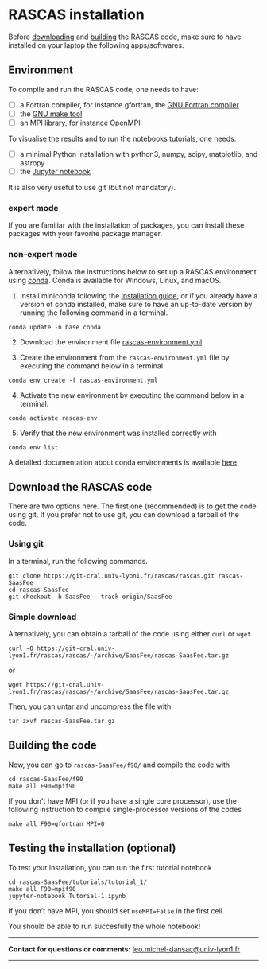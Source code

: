 # RASCAS installation

Before [downloading](#download-the-rascas-code) and [building](#building-the-code) the RASCAS code, make sure to have installed on your laptop the following apps/softwares. 

## Environment

To compile and run the RASCAS code, one needs to have:
- [ ] a Fortran compiler, for instance gfortran, the [GNU Fortran compiler](https://gcc.gnu.org/fortran/)
- [ ] the [GNU make tool](https://www.gnu.org/software/make/)
- [ ] an MPI library, for instance [OpenMPI](https://www.open-mpi.org/)

To visualise the results and to run the notebooks tutorials, one needs:
- [ ] a minimal Python installation with python3, numpy, scipy, matplotlib, and astropy
- [ ] the [Jupyter notebook](https://jupyter.org/)

It is also very useful to use git (but not mandatory). 

### expert mode

If you are familiar with the installation of packages, you can install these packages with your favorite package manager. 

### non-expert mode

Alternatively, follow the instructions below to set up a RASCAS environment using [conda](https://conda.io/projects/conda/en/latest/index.html). Conda is available for Windows, Linux, and macOS. 

1. Install miniconda following the [installation guide](https://docs.conda.io/en/latest/miniconda.html), or if you already have a version of conda installed, make sure to have an up-to-date version by running the following command in a terminal.

```
conda update -n base conda
```

2. Download the environment file [rascas-environment.yml](https://git-cral.univ-lyon1.fr/rascas/rascas/-/raw/SaasFee/doc/rascas-environment.yml)

3. Create the environment from the ``rascas-environment.yml`` file by executing the command below in a terminal.
```
conda env create -f rascas-environment.yml
```

4. Activate the new environment by executing the command below in a terminal.
```
conda activate rascas-env
```

5. Verify that the new environment was installed correctly with
```
conda env list
```

A detailed documentation about conda environments is available [here](https://conda.io/projects/conda/en/latest/user-guide/tasks/manage-environments.html#)


## Download the RASCAS code

There are two options here. The first one (recommended) is to get the code using git. If you prefer not to use git, you can download a tarball of the code. 

### Using git
In a terminal, run the following commands. 
```
git clone https://git-cral.univ-lyon1.fr/rascas/rascas.git rascas-SaasFee
cd rascas-SaasFee
git checkout -b SaasFee --track origin/SaasFee
```

### Simple download

Alternatively, you can obtain a tarball of the code using either `curl` or `wget`
```
curl -O https://git-cral.univ-lyon1.fr/rascas/rascas/-/archive/SaasFee/rascas-SaasFee.tar.gz
```
or
```
wget https://git-cral.univ-lyon1.fr/rascas/rascas/-/archive/SaasFee/rascas-SaasFee.tar.gz
```
Then, you can untar and uncompress the file with 
```
tar zxvf rascas-SaasFee.tar.gz
```

## Building the code

Now, you can go to `rascas-SaasFee/f90/` and compile the code with
```
cd rascas-SaasFee/f90
make all F90=mpif90
```

If you don't have MPI (or if you have a single core processor), use the following instruction to compile single-processor versions of the codes
```
make all F90=gfortran MPI=0
```

## Testing the installation (optional)

To test your installation, you can run the first tutorial notebook
```
cd rascas-SaasFee/tutorials/tutorial_1/
make all F90=mpif90
jupyter-notebook Tutorial-1.ipynb
```

If you don’t have MPI, you should set ``useMPI=False`` in the first cell.

You should be able to run succesfully the whole notebook!


***

**Contact for questions or comments:** leo.michel-dansac@univ-lyon1.fr

***

